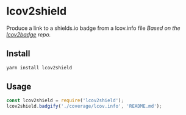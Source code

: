 # lcov2shield
Produce a link to a shields.io badge from a lcov.info file
*Based on the [lcov2badge](https://github.com/albanm/lcov2badge) repo.*

## Install
```javascript
yarn install lcov2shield
```

## Usage
```javascript
const lcov2shield = require('lcov2shield');
lcov2shield.badgify('./coverage/lcov.info', 'README.md');
```

